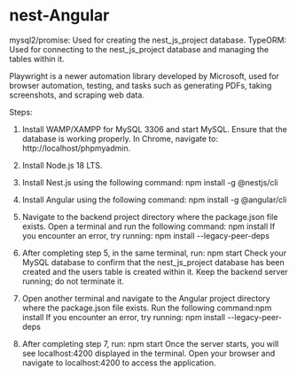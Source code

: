 # nest-Angular

mysql2/promise: Used for creating the nest_js_project database.
TypeORM: Used for connecting to the nest_js_project database and managing the tables within it.

Playwright is a newer automation library developed by Microsoft, 
used for browser automation, testing, and tasks such as generating PDFs, taking screenshots, and scraping web data.

Steps: 
1) Install WAMP/XAMPP for MySQL 3306 and start MySQL.
Ensure that the database is working properly. In Chrome, navigate to: http://localhost/phpmyadmin.
2) Install Node.js 18 LTS.
3) Install Nest.js using the following command:
	npm install -g @nestjs/cli
4) Install Angular using the following command:
	npm install -g @angular/cli
5) Navigate to the backend project directory where the package.json file exists. Open a terminal and run the following command: npm install If you encounter an error, try running:
npm install --legacy-peer-deps

6) After completing step 5, in the same terminal, run: npm start
Check your MySQL database to confirm that the nest_js_project database has been created and the users table is created within it. Keep the backend server running; do not terminate it.

7) Open another terminal and navigate to the Angular project directory where the package.json file exists. Run the following command:npm install If you encounter an error, try running:
npm install --legacy-peer-deps

8) After completing step 7, run: npm start
Once the server starts, you will see localhost:4200 displayed in the terminal. Open your browser and navigate to localhost:4200 to access the application.
